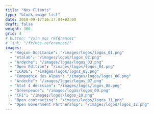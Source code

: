```yaml
---
title: "Nos Clients"
type: "block_image-list"
date: 2018-09-17T16:37:04+02:00
draft: false
weight: 300
grid: 4
# button: "Voir nos références"
# link: "/fr/nos-references/"
images:
  - "Région Occitanie": "/images/logos/logos_01.png"
  - "etalab": "/images/logos/logos_02.png"
  - "Ardeche": "/images/logos/logos_03.png"
  - "Open Edition": "/images/logos/logos_04.png"
  - "ICADE": "/images/logos/logos_05.png"
  - "Compagnie des Alpes": "/images/logos/logos_06.png"
  - "Ardeche": "/images/logos/logos_07.png"
  - "Stat 4 decision": "/images/logos/logos_08.png"
  - "Greenpeace": "/images/logos/logos_09.png"
  - "CFI": "/images/logos/logos_10.png"
  - "Open contracting": "/images/logos/logos_11.png"
  - "Open Government Partnership": "/images/logos/logos_12.png"
---
```


